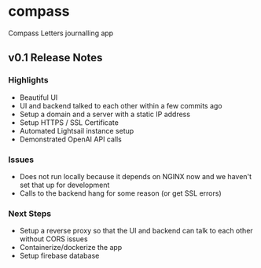 # compass

Compass Letters journalling app

## v0.1 Release Notes

### Highlights

  - Beautiful UI
  - UI and backend talked to each other within a few commits ago
  - Setup a domain and a server with a static IP address
  - Setup HTTPS / SSL Certificate
  - Automated Lightsail instance setup
  - Demonstrated OpenAI API calls

### Issues

  - Does not run locally because it depends on NGINX now and we haven't set that up for development
  - Calls to the backend hang for some reason (or get SSL errors)

### Next Steps

- Setup a reverse proxy so that the UI and backend can talk to each other without CORS issues
- Containerize/dockerize the app
- Setup firebase database
